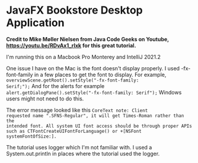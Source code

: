 # JavaFX Bookstore Desktop Application

**Credit to Mike Møller Nielsen from Java Code Geeks on Youtube, https://youtu.be/RDvAx1_rIxk for this great tutorial.**

I'm running this on a Macbook Pro Monterey and IntelliJ 2021.2

One issue I have on the Mac is the font doesn't display properly. I used -fx-font-family in a few places to get the font to display. For example, <code>overviewScene.getRoot().setStyle("-fx-font-family: Serif;");</code> And for the alerts for example <code>alert.getDialogPane().setStyle("-fx-font-family: Serif");</code> Windows users might not need to do this. 

The error message looked like this <code>CoreText note: Client requested name ".SFNS-Regular", it will get Times-Roman rather than the intended font. All system UI font access should be through proper APIs such as CTFontCreateUIFontForLanguage() or +[NSFont systemFontOfSize:].</code>

The tutorial uses logger which I'm not familiar with.  I used a System.out.println in places where the tutorial used the logger. 
